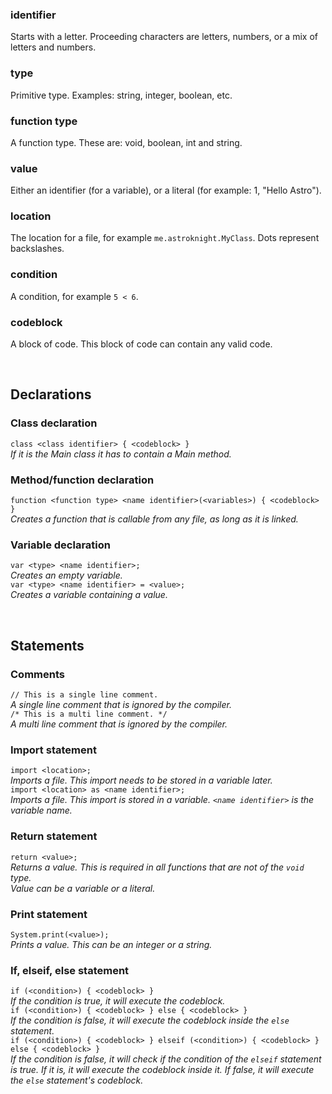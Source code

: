 ### identifier
Starts with a letter. Proceeding characters are letters, numbers, or a mix of letters and numbers.

### type
Primitive type. Examples: string, integer, boolean, etc.

### function type
A function type. These are: void, boolean, int and string.

### value
Either an identifier (for a variable), or a literal (for example: 1, "Hello Astro").

### location
The location for a file, for example `me.astroknight.MyClass`. Dots represent backslashes.

### condition
A condition, for example `5 < 6`.

### codeblock
A block of code. This block of code can contain any valid code.

<br />

## Declarations
### Class declaration
`class <class identifier> { <codeblock> }` <br />
*If it is the Main class it has to contain a Main method.*

### Method/function declaration
`function <function type> <name identifier>(<variables>) { <codeblock> }` <br />
*Creates a function that is callable from any file, as long as it is linked.*

### Variable declaration
`var <type> <name identifier>;` <br />
*Creates an empty variable.* <br />
`var <type> <name identifier> = <value>;` <br />
*Creates a variable containing a value.*

<br />

## Statements
### Comments
`// This is a single line comment.` <br />
*A single line comment that is ignored by the compiler.* <br />
`/* This is a multi line comment. */` <br />
*A multi line comment that is ignored by the compiler.*

### Import statement
`import <location>;` <br />
*Imports a file. This import needs to be stored in a variable later.* <br />
`import <location> as <name identifier>;` <br />
*Imports a file. This import is stored in a variable. `<name identifier>` is the variable name.*

### Return statement
`return <value>;` <br />
*Returns a value. This is required in all functions that are not of the `void` type.* <br />
*Value can be a variable or a literal.*

### Print statement
`System.print(<value>);` <br />
*Prints a value. This can be an integer or a string.*

### If, elseif, else statement
`if (<condition>) { <codeblock> }` <br />
*If the condition is true, it will execute the codeblock.* <br />
`if (<condition>) { <codeblock> } else { <codeblock> }` <br />
*If the condition is false, it will execute the codeblock inside the `else` statement.* <br />
`if (<condition>) { <codeblock> } elseif (<condition>) { <codeblock> } else { <codeblock> }` <br />
*If the condition is false, it will check if the condition of the `elseif` statement is true. If it is, it will execute the codeblock inside it. If false, it will execute the `else` statement's codeblock.*